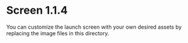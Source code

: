 # Screen 1.1.4

You can customize the launch screen with your own desired assets by replacing the image files in this directory.
